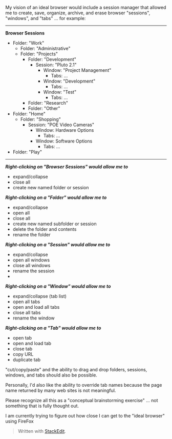 My vision of an ideal browser would include a session manager that allowed me to create, save, organize, archive, and erase browser  "sessions", "windows", and "tabs" ... for example: 
___
**Browser Sessions**
* Folder: "Work"
	* Folder: "Administrative"
	* Folder: "Projects"
		* Folder: "Development"
			* Session: "Pluto 2.1"
				* Window: "Project Management"
					* Tabs: ...
				* Window: "Development"
					* Tabs: ...
				* Window: "Test"
					* Tabs: ...
		* Folder: "Research"
		* Folder: "Other"
* Folder: "Home"
	* Folder: "Shopping"
		* Session: "POE Video Cameras"
			* Window: Hardware Options
				* Tabs: ...
			* Window: Software Options
				* Tabs: ...
* Folder: "Play"

___
***Right-clicking on "Browser Sessions" would allow me to*** 

 - expand/collapse
 - close all
 - create new named folder or session
 
 ***Right-clicking on a "Folder" would allow me to***
 
 - expand/collapse
 - open all
 - close all
 - create new named subfolder or session
 - delete the folder and contents
 - rename the folder

***Right-clicking on a "Session" would allow me to*** 

 - expand/collapse
 - open all windows
 - close all windows
 - rename the session
 - 

***Right-clicking on a "Window" would allow me to*** 

 - expand/collapse (tab list)
 - open all tabs
 - open and load all tabs
 - close all tabs
 - rename the window

***Right-clicking on a "Tab" would allow me to*** 

 - open tab
 - open and load tab
 - close tab
 - copy URL
 - duplicate tab
  
"cut/copy/paste" and the ability to drag and drop folders, sessions, windows, and tabs should also be possible. 

Personally, I'd also like the ability to override tab names because the page name returned by many web sites is not meaningful.

Please recognize all this as a "conceptual brainstorming exercise" ... not something that is fully thought out. 

I am currently trying to figure out how close I can get to the "ideal browser" using FireFox 
> Written with [StackEdit](https://stackedit.io/).
<!--stackedit_data:
eyJoaXN0b3J5IjpbNjYyNzI0NjQ2LDIxMjU3NDMzMjAsMTE0OT
gyMDQwNl19
-->